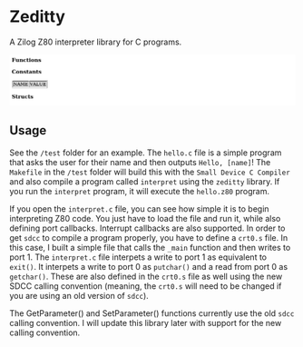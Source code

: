 # Zeditty
A Zilog Z80 interpreter library for C programs.

![img](https://github.com/amihart/CZ80LIB/raw/main/doc/doc.png)

## Usage

See the `/test` folder for an example. The `hello.c` file is a simple program that asks the user for their name and then outputs `Hello, [name]`! The `Makefile` in the `/test` folder will build this with the `Small Device C Compiler` and also compile a program called `interpret` using the `zeditty` library. If you run the `interpret` program, it will execute the `hello.z80` program.

If you open the `interpret.c` file, you can see how simple it is to begin interpreting Z80 code. You just have to load the file and run it, while also defining port callbacks. Interrupt callbacks are also supported. In order to get `sdcc` to compile a program properly, you have to define a `crt0.s` file. In this case, I built a simple file that calls the `_main` function and then writes to port 1. The `interpret.c` file interpets a write to port 1 as equivalent to `exit()`. It interpets a write to port 0 as `putchar()` and a read from port 0 as `getchar()`. These are also defined in the `crt0.s` file as well using the new SDCC calling convention (meaning, the `crt0.s` will need to be changed if you are using an old version of `sdcc`).

The GetParameter() and SetParameter() functions currently use the old `sdcc` calling convention. I will update this library later with support for the new calling convention. 
